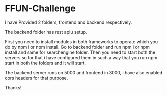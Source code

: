 # FFUN-Challenge

I have Provided 2 folders, frontend and backend respectively.

The backend folder has rest apiu setup.

First you need to install modules in both frameworks to operate which you do by npm i or npm install. Go to backend folder and run npm i or npm install and same for searchengine folder. Then you need to start both the servers so for that i have configured them in such a way that you run npm start in both the folders and it will start.

The backend server runs on 5000 and frontend in 3000, i have also enabled cors headers for that purpose.

Thanks!
